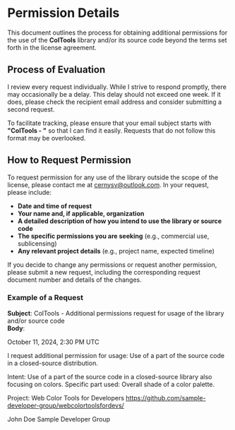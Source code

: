 # Permission Details

This document outlines the process for obtaining additional permissions for the use of the **ColTools** library and/or its source code beyond the terms set forth in the license agreement.

## Process of Evaluation
I review every request individually. While I strive to respond promptly, there may occasionally be a delay. This delay should not exceed one week. If it does, please check the recipient email address and consider submitting a second request.

To facilitate tracking, please ensure that your email subject starts with **"ColTools - "** so that I can find it easily. Requests that do not follow this format may be overlooked.

## How to Request Permission
To request permission for any use of the library outside the scope of the license, please contact me at [cernysv@outlook.com](mailto:cernysv@outlook.com). In your request, please include:
- **Date and time of request**
- **Your name and, if applicable, organization**
- **A detailed description of how you intend to use the library or source code**
- **The specific permissions you are seeking** (e.g., commercial use, sublicensing)
- **Any relevant project details** (e.g., project name, expected timeline)

If you decide to change any permissions or request another permission, please submit a new request, including the corresponding request document number and details of the changes.

### Example of a Request

**Subject**: ColTools - Additional permissions request for usage of the library and/or source code  
**Body**:

October 11, 2024, 2:30 PM UTC

I request additional permission for usage: Use of a part of the source code in a closed-source distribution.

Intent: Use of a part of the source code in a closed-source library also focusing on colors.
Specific part used: Overall shade of a color palette.

Project:
Web Color Tools for Developers
https://github.com/sample-developer-group/webcolortoolsfordevs/

John Doe
Sample Developer Group
